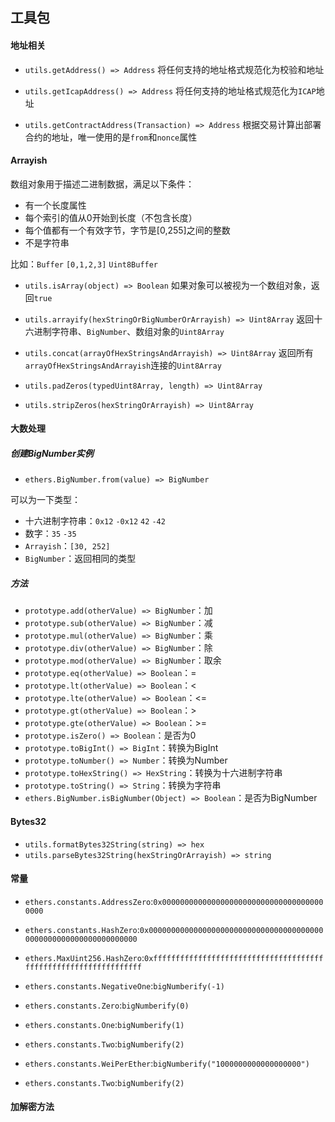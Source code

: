 <!--
 * @Descripttion: 
 * @Author: lizhengxing
 * @Date: 2022-10-27 19:36:00
 * @LastEditTime: 2022-10-27 20:37:58
-->
## 工具包

#### 地址相关

- `utils.getAddress() => Address`
将任何支持的地址格式规范化为校验和地址

- `utils.getIcapAddress() => Address`
将任何支持的地址格式规范化为`ICAP`地址

- `utils.getContractAddress(Transaction) => Address`
根据交易计算出部署合约的地址，唯一使用的是`from`和`nonce`属性

#### Arrayish

数组对象用于描述二进制数据，满足以下条件：

- 有一个长度属性
- 每个索引的值从0开始到长度（不包含长度）
- 每个值都有一个有效字节，字节是[0,255]之间的整数
- 不是字符串

比如：`Buffer` `[0,1,2,3]` `Uint8Buffer`

- `utils.isArray(object) => Boolean`
如果对象可以被视为一个数组对象，返回`true`

- `utils.arrayify(hexStringOrBigNumberOrArrayish) => Uint8Array`
返回十六进制字符串、`BigNumber`、数组对象的`Uint8Array`

- `utils.concat(arrayOfHexStringsAndArrayish) => Uint8Array`
返回所有`arrayOfHexStringsAndArrayish`连接的`Uint8Array`

- `utils.padZeros(typedUint8Array, length) => Uint8Array`

- `utils.stripZeros(hexStringOrArrayish) => Uint8Array`


#### 大数处理

##### 创建BigNumber实例

- `ethers.BigNumber.from(value) => BigNumber`

可以为一下类型：
- 十六进制字符串：`0x12` `-0x12` `42` `-42`
- 数字：`35` `-35`
- `Arrayish`：`[30, 252]`
- `BigNumber`：返回相同的类型

##### 方法

- `prototype.add(otherValue) => BigNumber`：加
- `prototype.sub(otherValue) => BigNumber`：减
- `prototype.mul(otherValue) => BigNumber`：乘
- `prototype.div(otherValue) => BigNumber`：除
- `prototype.mod(otherValue) => BigNumber`：取余
- `prototype.eq(otherValue) => Boolean`：=
- `prototype.lt(otherValue) => Boolean`：<
- `prototype.lte(otherValue) => Boolean`：<=
- `prototype.gt(otherValue) => Boolean`：>
- `prototype.gte(otherValue) => Boolean`：>=
- `prototype.isZero() => Boolean`：是否为0
- `prototype.toBigInt() => BigInt`：转换为BigInt
- `prototype.toNumber() => Number`：转换为Number
- `prototype.toHexString() => HexString`：转换为十六进制字符串
- `prototype.toString() => String`：转换为字符串
- `ethers.BigNumber.isBigNumber(Object) => Boolean`：是否为BigNumber

#### Bytes32

- `utils.formatBytes32String(string) => hex`
- `utils.parseBytes32String(hexStringOrArrayish) => string`

#### 常量

- `ethers.constants.AddressZero`:`0x0000000000000000000000000000000000000000`

- `ethers.constants.HashZero`:`0x0000000000000000000000000000000000000000000000000000000000000000`

- `ethers.MaxUint256.HashZero`:`0xffffffffffffffffffffffffffffffffffffffffffffffffffffffffffffffff`

- `ethers.constants.NegativeOne`:`bigNumberify(-1)`

- `ethers.constants.Zero`:`bigNumberify(0)`

- `ethers.constants.One`:`bigNumberify(1)`

- `ethers.constants.Two`:`bigNumberify(2)`

- `ethers.constants.WeiPerEther`:`bigNumberify("1000000000000000000")`

- `ethers.constants.Two`:`bigNumberify(2)`


#### 加解密方法


